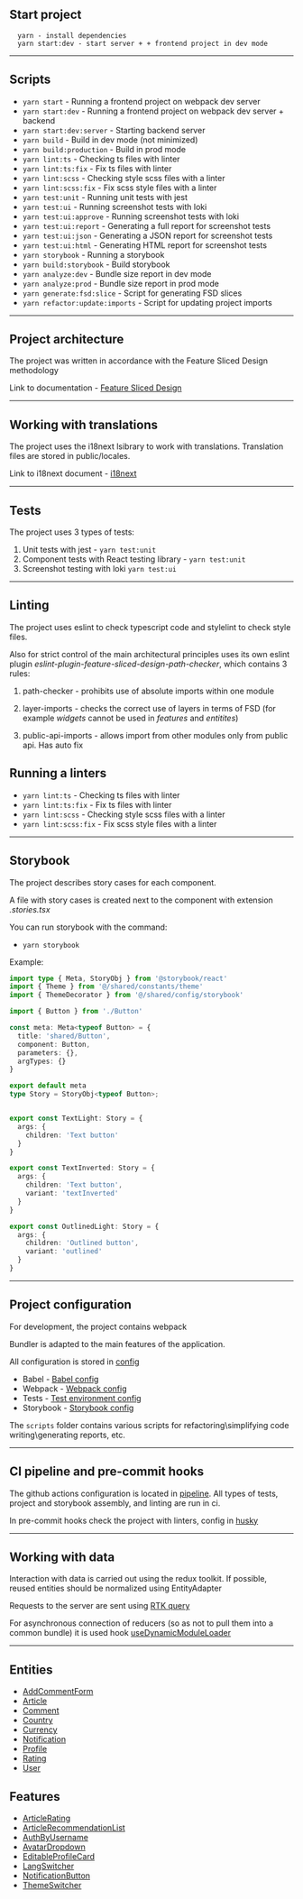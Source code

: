 ## Start project

```
  yarn - install dependencies
  yarn start:dev - start server + + frontend project in dev mode
```

----

## Scripts

- `yarn start` - Running a frontend project on webpack dev server
- `yarn start:dev` - Running a frontend project on webpack dev server + backend
- `yarn start:dev:server` - Starting backend server
- `yarn build` - Build in dev mode (not minimized)
- `yarn build:production` - Build in prod mode
- `yarn lint:ts` - Checking ts files with linter
- `yarn lint:ts:fix` - Fix ts files with linter
- `yarn lint:scss` - Checking style scss files with a linter
- `yarn lint:scss:fix` - Fix scss style files with a linter
- `yarn test:unit` - Running unit tests with jest
- `yarn test:ui` - Running screenshot tests with loki
- `yarn test:ui:approve` - Running screenshot tests with loki
- `yarn test:ui:report` - Generating a full report for screenshot tests
- `yarn test:ui:json` - Generating a JSON report for screenshot tests
- `yarn test:ui:html` - Generating HTML report for screenshot tests
- `yarn storybook` - Running a storybook
- `yarn build:storybook` - Build storybook
- `yarn analyze:dev` - Bundle size report in dev mode
- `yarn analyze:prod` - Bundle size report in prod mode
- `yarn generate:fsd:slice` - Script for generating FSD slices
- `yarn refactor:update:imports` - Script for updating project imports

----

## Project architecture

The project was written in accordance with the Feature Sliced ​​Design methodology

Link to documentation - [Feature Sliced Design](https://feature-sliced.design/docs/get-started/tutorial)

----

## Working with translations

The project uses the i18next lsibrary to work with translations.
Translation files are stored in public/locales.

Link to i18next document - [i18next](https://react.i18next.com/)

----

## Tests

The project uses 3 types of tests:
1) Unit tests with jest - `yarn test:unit`
2) Component tests with React testing library - `yarn test:unit`
3) Screenshot testing with loki `yarn test:ui`

----

## Linting

The project uses eslint to check typescript code and stylelint to check style files.

Also for strict control of the main architectural principles
uses its own eslint plugin *eslint-plugin-feature-sliced-design-path-checker*, which contains 3 rules:

1) path-checker - prohibits use of absolute imports within one module

2) layer-imports - checks the correct use of layers in terms of FSD
    (for example *widgets* cannot be used in *features* and *entitites*)

3) public-api-imports - allows import from other modules only from public api. Has auto fix

## Running a linters
- `yarn lint:ts` - Checking ts files with linter
- `yarn lint:ts:fix` - Fix ts files with linter
- `yarn lint:scss` - Checking style scss files with a linter
- `yarn lint:scss:fix` - Fix scss style files with a linter

----

## Storybook

The project describes story cases for each component.

A file with story cases is created next to the component with extension *.stories.tsx*

You can run storybook with the command:
- `yarn storybook`

Example:

```typescript jsx
import type { Meta, StoryObj } from '@storybook/react'
import { Theme } from '@/shared/constants/theme'
import { ThemeDecorator } from '@/shared/config/storybook'

import { Button } from './Button'

const meta: Meta<typeof Button> = {
  title: 'shared/Button',
  component: Button,
  parameters: {},
  argTypes: {}
}

export default meta
type Story = StoryObj<typeof Button>;


export const TextLight: Story = {
  args: {
    children: 'Text button'
  }
}

export const TextInverted: Story = {
  args: {
    children: 'Text button',
    variant: 'textInverted'
  }
}

export const OutlinedLight: Story = {
  args: {
    children: 'Outlined button',
    variant: 'outlined'
  }
}
```

----

## Project configuration

For development, the project contains webpack

Bundler is adapted to the main features of the application.

All configuration is stored in [config](./config)
- Babel - [Babel config](./config/babel)
- Webpack - [Webpack config](./config/build)
- Tests - [Test environment config](./config/jest)
- Storybook - [Storybook config](./config/storybook)

The `scripts` folder contains various scripts for refactoring\simplifying code writing\generating reports, etc.

----

## CI pipeline and pre-commit hooks

The github actions configuration is located in [pipeline](/.github/workflows).
All types of tests, project and storybook assembly, and linting are run in ci.

In pre-commit hooks check the project with linters, config in [husky](/.husky)

----

## Working with data

Interaction with data is carried out using the redux toolkit.
If possible, reused entities should be normalized using EntityAdapter

Requests to the server are sent using [RTK query](/src/shared/api/rtk.ts)

For asynchronous connection of reducers (so as not to pull them into a common bundle) it is used hook
[useDynamicModuleLoader](/src/shared/lib/hooks/useDynamicModuleLoader/index.ts)

----

## Entities

- [AddCommentForm](/src/entities/AddCommentForm)
- [Article](/src/entities/Article)
- [Comment](/src/entities/Comment)
- [Country](/src/entities/Country)
- [Currency](/src/entities/Currency)
- [Notification](/src/entities/Notification)
- [Profile](/src/entities/Profile)
- [Rating](/src/entities/Rating)
- [User](/src/entities/User)

## Features

- [ArticleRating](/src/features/ArticleRating)
- [ArticleRecommendationList](/src/features/ArticleRecommendationList)
- [AuthByUsername](/src/features/AuthByUsername)
- [AvatarDropdown](/src/features/AvatarDropdown)
- [EditableProfileCard](/src/features/EditableProfileCard)
- [LangSwitcher](/src/features/LangSwitcher)
- [NotificationButton](/src/features/NotificationButton)
- [ThemeSwitcher](/src/features/ThemeSwitcher)
